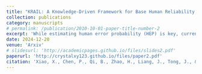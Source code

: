 ```yaml
---
title: "KRAIL: A Knowledge-Driven Framework for Base Human Reliability Analysis Integrating IDHEAS and Large Language Models"
collection: publications
category: manuscripts
# permalink: /publication/2010-10-01-paper-title-number-2
excerpt: 'While estimating human error probability (HEP) is key, current methods rely on subjective, time-consuming expert input. Inspired by large language models (LLMs), we propose a novel two-stage, knowledge-driven framework (KRAIL) integrating IDHEAS and LLMs for semi-automated base HEP computation. Leveraging knowledge graphs as retrieval-augmented generation (RAG), the framework efficiently processes relevant data. Evaluations on authoritative human reliability datasets demonstrate superior performance in estimating base HEP under partial information, offering an innovative approach to reliability assessment.'
date: 2024-12-20
venue: 'Arxiv'
# slidesurl: 'http://academicpages.github.io/files/slides2.pdf'
paperurl: 'http://crystalxy123.github.io/files/paper2.pdf'
citation: 'Xiao, X., Chen, P., Qi, B., Zhao, H., Liang, J., Tong, J., & Wang, H. (2024). KRAIL: A Knowledge-Driven Framework for Base Human Reliability Analysis Integrating IDHEAS and Large Language Models. arXiv preprint arXiv:2412.18627.'
---
```


<!-- The contents above will be part of a list of publications, if the user clicks the link for the publication than the contents of section will be rendered as a full page, allowing you to provide more information about the paper for the reader. When publications are displayed as a single page, the contents of the above "citation" field will automatically be included below this section in a smaller font. -->